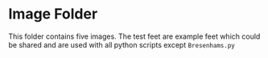 # Image Folder
This folder contains five images. The test feet are example feet which could be shared and are used with all python scripts except `Bresenhams.py`
